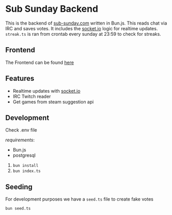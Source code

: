 # Sub Sunday Backend

This is the backend of [sub-sunday.com](https://sub-sunday.com/) written in Bun.js. This reads chat via IRC and saves votes. It includes the [socket.io](http://socket.io) logic for realtime updates. `streak.ts` is ran from crontab every sunday at 23:59 to check for streaks.

## Frontend
The Frontend can be found [here](https://github.com/fr0gtech/subsunday-front)

## Features

- Realtime updates with [socket.io](https://socket.io/)
- IRC Twitch reader
- Get games from steam suggestion api

## Development

Check .env file

*requirements*:

- Bun.js
- postgresql
1. `bun install`
2. `bun index.ts`

## Seeding

For development purposes we have a `seed.ts` file to create fake votes

`bun seed.ts`